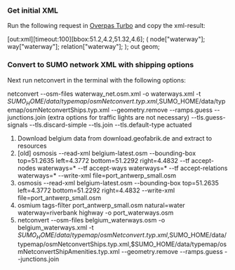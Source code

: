 ### Get initial XML
Run the following request in [Overpas Turbo](https://www.overpass-turbo.eu) and copy the xml-result:

[out:xml][timeout:100][bbox:51.2,4.2,51.32,4.6];
( node["waterway"];
  way["waterway"];
  relation["waterway"]; );
out geom;

### Convert to SUMO network XML with shipping options
Next run netconvert in the terminal with the following options:

netconvert --osm-files waterway_net.osm.xml -o waterways.xml 
-t $SUMO_HOME/data/typemap/osmNetconvert.typ.xml,$SUMO_HOME/data/typemap/osmNetconvertShips.typ.xml 
--geometry.remove --ramps.guess --junctions.join
(extra options for traffic lights are not necessary) --tls.guess-signals --tls.discard-simple --tls.join --tls.default-type actuated



1) Download belgium data from download.geofabrik.de and extract to resources
2) [old] osmosis --read-xml belgium-latest.osm --bounding-box top=51.2635 left=4.3772 bottom=51.2292 right=4.4832 --tf accept-nodes waterways=* --tf accept-ways waterways=* --tf accept-relations waterways=* --write-xml file=port_antwerp_small.osm
3) osmosis --read-xml belgium-latest.osm --bounding-box top=51.2635 left=4.3772 bottom=51.2292 right=4.4832 --write-xml file=port_antwerp_small.osm
4) osmium tags-filter port_antwerp_small.osm natural=water waterway=riverbank highway -o port_waterways.osm
5) netconvert --osm-files belgium_waterways.osm -o belgium_waterways.xml -t $SUMO_HOME/data/typemap/osmNetconvert.typ.xml,$SUMO_HOME/data/typemap/osmNetconvertShips.typ.xml,$SUMO_HOME/data/typemap/osmNetconvertShipAmenities.typ.xml --geometry.remove --ramps.guess --junctions.join


